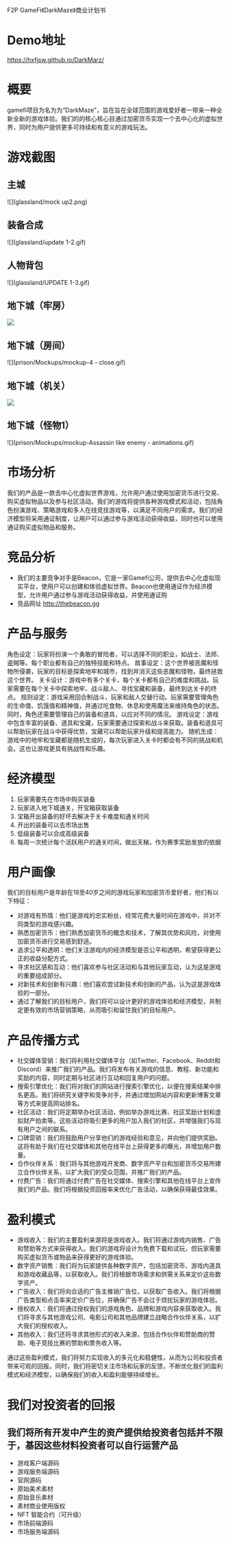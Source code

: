 F2P GameFi《DarkMaze》商业计划书

# Demo地址
https://hxfjsw.github.io/DarkMarz/

# 概要
gamefi项目为名为为“DarkMaze”，旨在旨在全球范围的游戏爱好者一带来一种全新全新的游戏体验。我们的的核心核心目通过加密货币实现一个去中心化的虚拟世界，同时为用户提供更多可持续和有意义的游戏玩法。

# 游戏截图
## 主城
![](glassland/mock up2.png)

## 装备合成
![](glassland/update 1-2.gif)

## 人物背包
![](glassland/UPDATE 1-3.gif)

## 地下城（牢房）
![](prison/Mockups/mockup-2.gif)

## 地下城（房间）
![](prison/Mockups/mockup-4 - close.gif)

## 地下城（机关）
![](prison/Mockups/mockup-5.gif)

## 地下城（怪物1）
![](prison/Mockups/mockup-Assassin like enemy - animations.gif)

# 市场分析
我们的产品是一款去中心化虚拟世界游戏，允许用户通过使用加密货币进行交易、购买虚拟物品以及参与社区活动。我们的游戏将提供各种游戏模式和活动，包括角色扮演游戏、策略游戏和多人在线竞技游戏等，以满足不同用户的需求。我们的经济模型将采用通证制度，让用户可以通过参与游戏活动获得收益，同时也可以使用通证购买虚拟物品和服务。

# 竞品分析
- 我们的主要竞争对手是Beacon，它是一家Gamefi公司，提供去中心化虚拟现实平台，使用户可以创建和体验虚拟世界。Beacon也使用通证作为经济模型，允许用户通过参与游戏活动获得收益，并使用通证购
- 竞品网址 http://thebeacon.gg

# 产品与服务

角色设定：玩家将扮演一个勇敢的冒险者，可以选择不同的职业，如战士、法师、盗贼等。每个职业都有自己的独特技能和特点。
故事设定：这个世界被恶魔和怪物所侵袭，玩家的目标是探索地牢和城市，找到并消灭这些恶魔和怪物，最终拯救这个世界。
关卡设计：游戏中有多个关卡，每个关卡都有自己的难度和挑战。玩家需要在每个关卡中探索地牢、战斗敌人、寻找宝藏和装备，最终到达关卡的终点。
规则设定：游戏采用回合制战斗，玩家和敌人交替行动。玩家需要管理角色的生命值、饥饿值和精神值，并通过吃食物、休息和使用魔法来维持角色的状态。同时，角色还需要管理自己的装备和道具，以应对不同的情况。
游戏设定：游戏中包含丰富的装备、道具和宝藏，玩家需要通过探索和战斗来获取。装备和道具可以帮助玩家在战斗中获得优势，宝藏可以帮助玩家升级和提高能力。
随机生成：游戏中的地牢和宝藏都是随机生成的，每次玩家进入关卡时都会有不同的挑战和机会。这也让游戏更具有挑战性和乐趣。

# 经济模型
1. 玩家需要先在市场中购买装备
2. 玩家进入地下城通关，开宝箱获取装备
3. 宝箱开出装备的好坏去解决于关卡难度和通关时间
4. 开出的装备可以去市场出售
5. 低级装备可以合成高级装备
6. 每周一次统计每个活跃用户的通关时间，做出天梯，作为赛季奖励发放的依据

# 用户画像
我们的目标用户是年龄在18至40岁之间的游戏玩家和加密货币爱好者，他们有以下特征：
- 对游戏有热情：他们是游戏的忠实粉丝，经常花费大量时间在游戏中，并对不同类型的游戏感兴趣。
- 熟悉加密货币：他们熟悉加密货币的概念和技术，了解其优势和风险，对使用加密货币进行交易感到舒适。
- 追求公平和透明：他们关注游戏内的经济模型是否公平和透明，希望获得更公正的收益分配方式。
- 寻求社区感和互动：他们喜欢参与社区活动和与其他玩家互动，认为这是游戏的重要组成部分。
- 对新技术和创新有兴趣：他们喜欢尝试新技术和创新的产品，认为这是游戏体验的一部分。
- 通过了解我们的目标用户，我们将可以设计更好的游戏体验和经济模型，并制定更有效的市场营销策略，从而吸引和留住我们的目标用户。

# 产品传播方式
- 社交媒体营销：我们将利用社交媒体平台（如Twitter、Facebook、Reddit和Discord）来推广我们的产品。我们将发布有关游戏的信息、教程、新功能和奖励的内容，同时定期与社区进行互动和回复用户的问题。
- 搜索引擎优化：我们将对我们的网站进行搜索引擎优化，以便在搜索结果中排名更高。我们将研究关键字和竞争对手，并通过增加网站内容和更新博客文章等方式来提高网站排名。
- 社区活动：我们将定期举办社区活动，例如举办游戏比赛、社区奖励计划和虚拟财产拍卖等。这些活动将吸引更多的用户加入我们的社区，并增强我们与现有用户之间的联系。
- 口碑营销：我们将鼓励用户分享他们的游戏经验和意见，并向他们提供奖励。这将有助于我们在社交媒体和其他在线平台上获得更多的曝光，并增加用户数量。
- 合作伙伴关系：我们将与其他游戏开发商、数字资产平台和加密货币交易所建立合作伙伴关系，以扩大我们的受众范围，并推广我们的产品。
- 付费广告：我们将通过付费广告在社交媒体、搜索引擎和其他在线平台上宣传我们的产品。我们将根据投资回报率来优化广告活动，以确保获得最佳效果。

# 盈利模式
- 游戏收入：我们的主要盈利来源将是游戏收入。我们将通过游戏内销售、广告和赞助等方式来获得收入。我们的游戏将设计为免费下载和试玩，但玩家需要购买虚拟货币或物品来获得更好的游戏体验。
- 数字资产销售：我们将为玩家提供各种数字资产，包括加密货币、游戏内道具和游戏收藏品等，以获取收入。我们将根据市场需求和供需关系来定价这些数字资产。
- 广告收入：我们将向合适的广告主推销广告位，以获取广告收入。我们将根据广告类型和点击率来定价广告位，并确保广告不会过于烦扰玩家的游戏体验。
- 授权收入：我们将通过授权我们的游戏角色、品牌和游戏内容来获取收入。我们将寻求与其他游戏公司、电影公司和其他品牌建立战略合作伙伴关系，以扩大我们的授权收入。
- 其他收入：我们还将寻求其他形式的收入来源，包括合作伙伴和赞助商的赞助、电子竞技比赛的赞助和票务收入等。

通过这些盈利模式，我们将努力实现收入的多元化和稳健性，从而为公司和投资者带来可观的回报。同时，我们将密切关注市场和玩家的反馈，不断优化我们的盈利模式和经济模型，以确保我们的收入和盈利能够持续增长。
# 我们对投资者的回报
## 我们将所有开发中产生的资产提供给投资者包括并不限于，基因这些材料投资者可以自行运营产品
- 游戏客户端源码
- 游戏服务端源码
- 官网源码
- 原始美术素材
- 原始音乐素材
- 素材商业使用版权
- NFT 智能合约（可升级）
- 市场前端源码
- 市场服务端源码